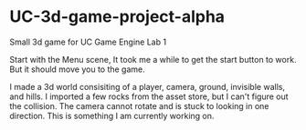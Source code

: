 # UC-3d-game-project-alpha
Small 3d game for UC Game Engine Lab 1

Start with the Menu scene, It took me a while to get the start button to work. But it should move you to the game.

I made a 3d world consisiting of a player, camera, ground, invisible walls, and hills.
I imported a few rocks from the asset store, but I can't figure out the collision.
The camera cannot rotate and is stuck to looking in one direction. This is something I am currently working on.
